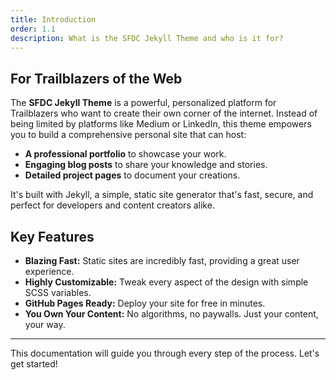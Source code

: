 ```yaml
---
title: Introduction
order: 1.1
description: What is the SFDC Jekyll Theme and who is it for?
---
```


## For Trailblazers of the Web

The **SFDC Jekyll Theme** is a powerful, personalized platform for Trailblazers who want to create their own corner of the internet. Instead of being limited by platforms like Medium or LinkedIn, this theme empowers you to build a comprehensive personal site that can host:

-   **A professional portfolio** to showcase your work.
-   **Engaging blog posts** to share your knowledge and stories.
-   **Detailed project pages** to document your creations.

It's built with Jekyll, a simple, static site generator that's fast, secure, and perfect for developers and content creators alike.

## Key Features

- **Blazing Fast:** Static sites are incredibly fast, providing a great user experience.
- **Highly Customizable:** Tweak every aspect of the design with simple SCSS variables.
- **GitHub Pages Ready:** Deploy your site for free in minutes.
- **You Own Your Content:** No algorithms, no paywalls. Just your content, your way.

---

This documentation will guide you through every step of the process. Let's get started!